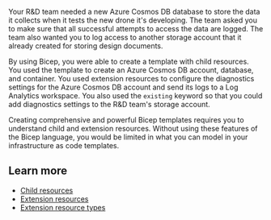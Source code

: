 Your R&D team needed a new Azure Cosmos DB database to store the data it collects when it tests the new drone it's developing. The team asked you to make sure that all successful attempts to access the data are logged. The team also wanted you to log access to another storage account that it already created for storing design documents.

By using Bicep, you were able to create a template with child resources. You used the template to create an Azure Cosmos DB account, database, and container. You used extension resources to configure the diagnostics settings for the Azure Cosmos DB account and send its logs to a Log Analytics workspace. You also used the `existing` keyword so that you could add diagnostics settings to the R&D team's storage account.

Creating comprehensive and powerful Bicep templates requires you to understand child and extension resources. Without using these features of the Bicep language, you would be limited in what you can model in your infrastructure as code templates.

## Learn more

- [Child resources](/azure/azure-resource-manager/bicep/child-resource-name-type)
- [Extension resources](/azure/azure-resource-manager/bicep/scope-extension-resources)
- [Extension resource types](/azure/azure-resource-manager/management/extension-resource-types)
